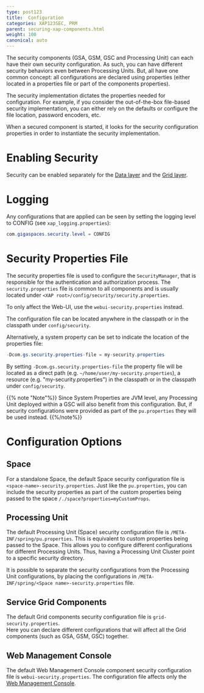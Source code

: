 ```yaml
---
type: post123
title:  Configuration
categories: XAP123SEC, PRM
parent: securing-xap-components.html
weight: 100
canonical: auto
---
```





The security components (GSA, GSM, GSC and Processing Unit) can each have their own security configuration. As such, you can have different security behaviors even between Processing Units. But, all have one common concept: all configurations are declared using properties (either located in a properties file or part of the components properties).

The security implementation dictates the properties needed for configuration. For example, if you consider the out-of-the-box file-based security implementation, you can either rely on the defaults or configure the file location, password encoders, etc.

When a secured component is started, it looks for the security configuration properties in order to instantiate the security implementation.

# Enabling Security

Security can be enabled separately for the [Data layer](securing-your-data.html) and the [Grid layer](securing-the-grid-services.html).

# Logging

Any configurations that are applied can be seen by setting the logging level to CONFIG (see `xap_logging.properties`):


```java
com.gigaspaces.security.level = CONFIG
```

# Security Properties File

The security properties file is used to configure the `SecurityManager`, that is responsible for the authentication and authorization process.
The `security.properties` file is common to all components and is usually located under `<XAP root>/config/security/security.properties`.
 
To only affect the Web-UI, use the `webui-security.properties` instead.

The configuration file can be located anywhere in the classpath or in the classpath under `config/security`.

Alternatively, a system property can be set to indicate the location of the properties file: 

```java
-Dcom.gs.security.properties-file = my-security.properties
```

By setting `-Dcom.gs.security.properties-file` the property file will be located as a direct path (e.g. `~/home/user/my-security.properties`), 
a resource (e.g. "my-security.properties") in the classpath or in the classpath under `config/security`.

{{% note "Note"%}}
Since System Properties are JVM level, any Processing Unit deployed within a GSC will also benefit from this configuration. 
But, if security configurations were provided as part of the `pu.properties` they will be used instead.
{{%/note%}}

# Configuration Options

## Space

For a standalone Space, the default Space security configuration file is `<space-name>-security.properties`. 
Just like the `pu.properties`, you can include the security properties as part of the custom properties being passed to the space `/./space?properties=myCustomProps`.

## Processing Unit

The default Processing Unit (Space) security configuration file is `/META-INF/spring/pu.properties`. 
This is equivalent to custom properties being passed to the Space. 
This allows you to configure different configurations for different Processing Units. 
Thus, having a Processing Unit Cluster point to a specific security directory.

It is possible to separate the security configurations from the Processing Unit configurations, 
by placing the configurations in `/META-INF/spring/<Space name>-security.properties` file.

## Service Grid Components

The default Grid components security configuration file is `grid-security.properties`.  
Here you can declare different configurations that will affect all the Grid components (such as GSA, GSM, GSC) together.

## Web Management Console

The default Web Management Console component security configuration file is `webui-security.properties`.  The configuration file affects only the [Web Management Console](../admin/tools-web-ui.html#security).


